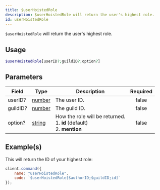 ```yaml
---
title: $userHoistedRole
description: $userHoistedRole will return the user's highest role.
id: userHoistedRole
---
```


`$userHoistedRole` will return the user's highest role.

## Usage

```php
$userHoistedRole[userID?;guildID?;option?]
```

## Parameters

| Field    | Type                                                                                              | Description                                                             | Required |
| -------- | ------------------------------------------------------------------------------------------------- | ----------------------------------------------------------------------- | :------: |
| userID?  | [number](https://developer.mozilla.org/en-US/docs/Web/JavaScript/Reference/Global_Objects/Number) | The user ID.                                                            |  false   |
| guildID? | [number](https://developer.mozilla.org/en-US/docs/Web/JavaScript/Reference/Global_Objects/Number) | The guild ID.                                                           |  false   |
| option?  | [string](https://developer.mozilla.org/en-US/docs/Web/JavaScript/Reference/Global_Objects/String) | How the role will be returned.<br>1. **id** (default)<br>2. **mention** |  false   |

## Example(s)

This will return the ID of your highest role:

```js
client.command({
    name: "userHoistedRole",
    code: `$userHoistedRole[$authorID;$guildID;id]`
});
```
